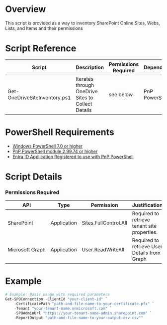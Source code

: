 # Overview

This script is provided as a way to inventory SharePoint Online Sites, Webs, Lists, and Items and their permissions

# Script Reference

| Script | Description | Permissions Required | Dependencies | 
| --- | --- | --- | --- |
| Get-OneDriveSiteInventory.ps1 | Iterates through OneDrive Sites to Collect Details | see below | PnP PowerShell

# PowerShell Requirements

*   [Windows PowerShell 7.0 or higher](https://learn.microsoft.com/en-us/powershell/scripting/install/installing-powershell-on-windows?view=powershell-7.4)
*   [PnP.PowerShell module 2.99.74 or higher](https://pnp.github.io/powershell/articles/installation.html)
*   [Entra ID Application Registered to use with PnP PowerShell](https://pnp.github.io/powershell/articles/registerapplication)

# Script Details

### Permissions Required

| API | Type | Permission | Justification |
| --- | --- | --- | --- |
| SharePoint | Application | Sites.FullControl.All | Required to retrieve tenant site properties. |
| Microsoft Graph | Application | User.ReadWriteAll | Required to retrieve User Details from Graph |

# Example

```powershell
# Example: Basic usage with required parameters
Get-SPOConnection -ClientId "your-client-id" `
    -CertificatePath "path-and-file-name-to-your-certificate.pfx" `
    -Tenant "your-tenant-name.onmicrosoft.com" `
    -SPOAdminUrl "https://your-tenant-name-admin.sharepoint.com" `
    -ReportOutput "path-and-file-name-to-your-output-csv.csv""
